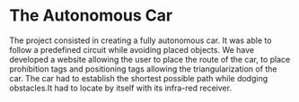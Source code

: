 <h1>The Autonomous Car</h1/>

The project consisted in creating a fully autonomous car. It was able to follow a predefined circuit while avoiding placed objects. 
We have developed a website allowing the user to place the route of the car, to place prohibition tags and positioning tags allowing the 
triangularization of the car. 
The car had to establish the shortest possible path while dodging obstacles.It had to locate by itself with its infra-red receiver. 
